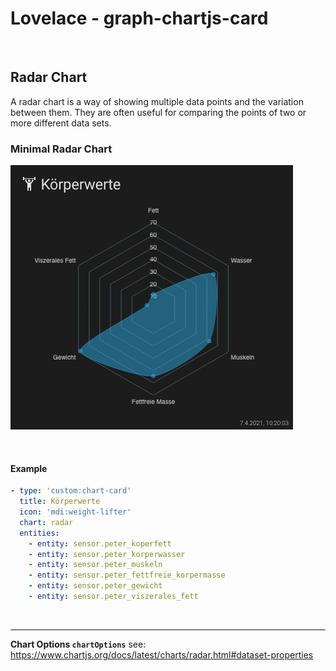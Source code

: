 # Lovelace - graph-chartjs-card
<br>

## Radar Chart

A radar chart is a way of showing multiple data points and the variation between them. They are often useful for comparing the points of two or more different data sets.

### Minimal Radar Chart
![simpleradar1](img/simpleradar1.png)

<br>

#### Example

```yaml
- type: 'custom:chart-card'
  title: Körperwerte
  icon: 'mdi:weight-lifter'
  chart: radar
  entities:
    - entity: sensor.peter_koperfett
    - entity: sensor.peter_korperwasser
    - entity: sensor.peter_muskeln
    - entity: sensor.peter_fettfreie_korpermasse
    - entity: sensor.peter_gewicht
    - entity: sensor.peter_viszerales_fett
```
<br>

<hr>


**Chart Options `chartOptions`**
see: https://www.chartjs.org/docs/latest/charts/radar.html#dataset-properties